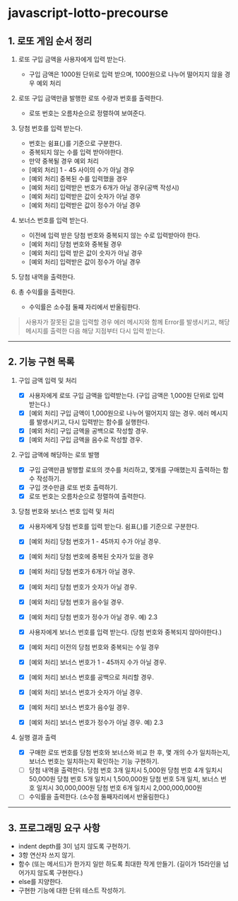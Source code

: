 # javascript-lotto-precourse

## 1. 로또 게임 순서 정리

1. 로또 구입 금액을 사용자에게 입력 받는다.

   - 구입 금액은 1000원 단위로 입력 받으며,
     1000원으로 나누어 떨어지지 않을 경우 예외 처리

2. 로또 구입 금액만큼 발행한 로또 수량과 번호를 출력한다.

   - 로또 번호는 오름차순으로 정렬하여 보여준다.

3. 당첨 번호를 입력 받는다.

   - 번호는 쉼표(,)를 기준으로 구분한다.
   - 중복되지 않는 수를 입력 받아야한다.
   - 만약 중복될 경우 예외 처리
   - [예외 처리] 1 - 45 사이의 수가 아닐 경우
   - [예외 처리] 중복된 수를 입력했을 경우
   - [예외 처리] 입력받은 번호가 6개가 아닐 경우(공백 작성시)
   - [예외 처리] 입력받은 값이 숫자가 아닐 경우
   - [예외 처리] 입력받은 값이 정수가 아닐 경우

4. 보너스 번호를 입력 받는다.

   - 이전에 입력 받은 당첨 번호와 중복되지 않는 수로 입력받아야 한다.
   - [예외 처리] 당첨 번호와 중복될 경우
   - [예외 처리] 입력 받은 값이 숫자가 아닐 경우
   - [예외 처리] 입력받은 값이 정수가 아닐 경우

5. 당첨 내역을 출력한다.

6. 총 수익률을 출력한다.

   - 수익률은 소수점 둘쨰 자리에서 반올림한다.

> 사용자가 잘못된 값을 입력할 경우 에러 메시지와 함께 Error를 발생시키고, 해당 메시지를 출력한 다음 해당 지점부터 다시 입력 받는다.

---

## 2. 기능 구현 목록

1. 구입 금액 입력 및 처리

   - [x] 사용자에게 로또 구입 금액을 입력받는다. (구입 금액은 1,000원 단위로 입력 받는다.)
   - [x] [예외 처리] 구입 금액이 1,000원으로 나누어 떨어지지 않는 경우.
         에러 메시지를 발생시키고, 다시 입력받는 함수를 실행한다.
   - [x] [예외 처리] 구입 금액을 공백으로 작성할 경우.
   - [x] [예외 처리] 구입 금액을 음수로 작성할 경우.

2. 구입 금액에 해당하는 로또 발행

   - [x] 구입 금액만큼 발행할 로또의 갯수를 처리하고,
         몇개를 구매했는지 출력하는 함수 작성하기.
   - [x] 구입 갯수만큼 로또 번호 출력하기.
   - [x] 로또 번호는 오름차순으로 정렬하여 출력한다.

3. 당첨 번호와 보너스 번호 입력 및 처리

   - [x] 사용자에게 당첨 번호를 입력 받는다. 쉼표(,)를 기준으로 구분한다.
   - [x] [예외 처리] 당첨 번호가 1 - 45까지 수가 아닐 경우.
   - [x] [예외 처리] 당첨 번호에 중복된 숫자가 있을 경우
   - [x] [예외 처리] 당첨 번호가 6개가 아닐 경우.
   - [x] [예외 처리] 당첨 번호가 숫자가 아닐 경우.
   - [x] [예외 처리] 당첨 번호가 음수일 경우.
   - [x] [예외 처리] 당첨 번호가 정수가 아닐 경우. 예) 2.3

   - [x] 사용자에게 보너스 번호를 입력 받는다. (당첨 번호와 중복되지 않아야한다.)
   - [x] [예외 처리] 이전의 당첨 번호와 중복되는 수일 경우
   - [x] [예외 처리] 보너스 번호가 1 - 45까지 수가 아닐 경우.
   - [x] [예외 처리] 보너스 번호를 공백으로 처리할 경우.
   - [x] [예외 처리] 보너스 번호가 숫자가 아닐 경우.
   - [x] [예외 처리] 보너스 번호가 음수일 경우.
   - [x] [예외 처리] 보너스 번호가 정수가 아닐 경우. 예) 2.3

4. 실행 결과 출력
   - [x] 구매한 로또 번호를 당첨 번호와 보너스와 비교 한 후,
         몇 개의 수가 일치하는지, 보너스 번호는 일치하는지 확인하는 기능 구현하기.
   - [ ] 당첨 내역을 출력한다.
         당첨 번호 3개 일치시 5,000원
         당첨 번호 4개 일치시 50,000원
         당첨 번호 5개 일치시 1,500,000원
         당첨 번호 5개 일치, 보너스 번호 일치시 30,000,000원
         당첨 번호 6개 일치시 2,000,000,000원
   - [ ] 수익률을 출력한다. (소수점 둘째자리에서 반올림한다.)

---

## 3. 프로그래밍 요구 사항

- indent depth를 3이 넘지 않도록 구현하기.
- 3항 연산자 쓰지 않기.
- 함수 (또는 메서드)가 한가지 일만 하도록 최대한 작게 만들기.
  (길이가 15라인을 넘어가지 않도록 구현한다.)
- else를 지양한다.
- 구현한 기능에 대한 단위 테스트 작성하기.

